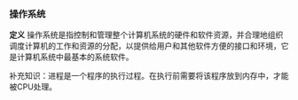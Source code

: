 <!--
 * @Author: Jerome 841682441@qq.com
 * @Date: 2022-12-09 21:12:31
 * @LastEditors: Jerome 841682441@qq.com
 * @LastEditTime: 2022-12-09 21:19:29
 * @FilePath: \操作系统\1.1 操作系统.md
 * @Description: 这是默认设置,请设置`customMade`, 打开koroFileHeader查看配置 进行设置: https://github.com/OBKoro1/koro1FileHeader/wiki/%E9%85%8D%E7%BD%AE
-->
### 操作系统

__定义__
操作系统是指控制和管理整个计算机系统的硬件和软件资源，并合理地组织调度计算机的工作和资源的分配，以提供给用户和其他软件方便的接口和环境，它是计算机系统中最基本的系统软件。

补充知识：进程是一个程序的执行过程。在执行前需要将该程序放到内存中，才能被CPU处理。

